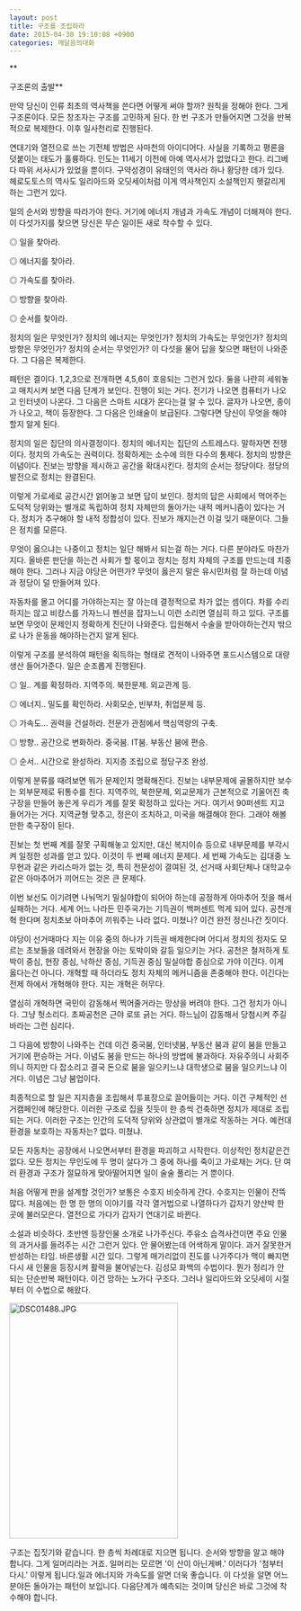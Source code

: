 ```yaml
---
layout: post
title: 구조를 조립하라
date: 2015-04-30 19:10:08 +0900
categories: 깨달음의대화
---
```

**  


      
구조론의 출발** 

  


만약 당신이 인류 최초의 역사책을 쓴다면 어떻게 써야 할까? 원칙을 정해야 한다. 그게 구조론이다. 모든 창조자는 구조를 고민하게 된다. 한 번 구조가 만들어지면 그것을 반복적으로 복제한다. 이후 일사천리로 진행된다. 

  


연대기와 열전으로 쓰는 기전체 방법은 사마천의 아이디어다. 사실을 기록하고 평론을 덧붙이는 태도가 훌륭하다. 인도는 11세기 이전에 아예 역사서가 없었다고 한다. 리그베다 따위 서사시가 있었을 뿐이다. 구약성경이 유태인의 역사라 하나 황당한 데가 있다. 헤로도토스의 역사도 일리아드와 오딧세이처럼 이게 역사책인지 소설책인지 헷갈리게 하는 그런거 있다. 

  


일의 순서와 방향을 따라가야 한다. 거기에 에너지 개념과 가속도 개념이 더해져야 한다. 이 다섯가지를 찾으면 당신은 무슨 일이든 새로 착수할 수 있다. 

  


◎ 일을 찾아라.   
      
◎ 에너지를 찾아라.   
      
◎ 가속도를 찾아라.  
      
◎ 방향을 찾아라.  
      
◎ 순서를 찾아라.  
      


정치의 일은 무엇인가? 정치의 에너지는 무엇인가? 정치의 가속도는 무엇인가? 정치의 방향은 무엇인가? 정치의 순서는 무엇인가? 이 다섯을 물어 답을 찾으면 패턴이 나와준다. 그 다음은 복제한다.

  


패턴은 결이다. 1,2,3으로 전개하면 4,5,6이 호응되는 그런거 있다. 둘을 나란히 세워놓고 매치시켜 보면 다음 단계가 보인다. 진행이 되는 거다. 전기가 나오면 컴퓨터가 나오고 인터넷이 나온다. 그 다음은 스마트 시대가 온다는걸 알 수 있다. 글자가 나오면, 종이가 나오고, 책이 등장한다. 그 다음은 인쇄술이 보급된다. 그렇다면 당신이 무엇을 해야 할지 알게 된다. 

  


정치의 일은 집단의 의사결정이다. 정치의 에너지는 집단의 스트레스다. 말하자면 전쟁이다. 정치의 가속도는 권력이다. 정확하게는 소수에 의한 다수의 통제다. 정치의 방향은 이념이다. 진보는 방향을 제시하고 공간을 확대시킨다. 정치의 순서는 정당이다. 정당의 발전으로 정치는 완결된다. 

  


이렇게 가로세로 공간시간 얽어놓고 보면 답이 보인다. 정치의 답은 사회에서 먹어주는 도덕적 당위와는 별개로 독립하여 정치 자체만의 돌아가는 내적 메커니즘이 있다는 거다. 정치가 추구해야 할 내적 정합성이 있다. 진보가 깨지는건 이걸 잊기 때문이다. 그들은 정치를 모른다. 

  


무엇이 옳으냐는 나중이고 정치는 일단 해봐서 되는걸 하는 거다. 다른 분야라도 마찬가지다. 올바른 판단을 하는건 사회가 할 몫이고 정치는 정치 자체의 구조를 만드는데 치중해야 한다. 그러나 지금 야당은 어떤가? 무엇이 옳은지 말은 유시민처럼 잘 하는데 이념과 정당이 덜 만들어져 있다. 

  


자동차를 몰고 어디를 가야하는지는 잘 아는데 결정적으로 차가 없는 셈이다. 차를 수리하지는 않고 비캉스를 가자느니 펜션을 잡자느니 이런 소리면 열심히 하고 있다. 구조를 보면 무엇이 문제인지 정확하게 진단이 나와준다. 입원해서 수술을 받아야하는건지 밖으로 나가 운동을 해야하는건지 알게 된다. 

  


이렇게 구조를 분석하여 패턴을 획득하는 형태로 견적이 나와주면 포드시스템으로 대량생산 들어가준다. 일은 순조롭게 진행된다. 

  


◎ 일.. 계를 확정하라. 지역주의. 북한문제. 외교관계 등.

◎ 에너지.. 밀도를 확인하라. 사회모순, 빈부차, 취업문제 등.

◎ 가속도... 권력을 건설하라. 전문가 관점에서 핵심역량의 구축.

◎ 방향.. 공간으로 변화하라. 중국붐. IT붐. 부동산 붐에 편승.

◎ 순서.. 시간으로 완성하라. 지지층 조립으로 정당구조 완성. 

  


  


이렇게 분류를 때려보면 뭐가 문제인지 명확해진다. 진보는 내부문제에 골몰하지만 보수는 외부문제로 뒤통수를 친다. 지역주의, 북한문제, 외교문제가 근본적으로 기울어진 축구장을 만들어 놓은게 우리가 계를 잘못 확정하고 있다는 거다. 여기서 90퍼센트 지고 들어가는 거다. 지역균형 맞추고, 정은이 조치하고, 미국을 해결해야 한다. 그래야 해볼만한 축구장이 된다.

  


진보는 첫 번째 계를 잘못 구획해놓고 있지만, 대신 복지이슈 등으로 내부문제를 부각시켜 일정한 성과를 얻고 있다. 이것이 두 번째 에너지 문제다. 세 번째 가속도는 김대중 노무현과 같은 카리스마가 없는 것, 특히 전문성이 결여된 것, 선거때 사회단체나 대학교수 같은 아마추어가 끼어드는 것은 큰 문제다.

  


이번 보선도 이기려면 나눠먹기 밀실야합이 되어야 하는데 공정하게 아마추어 짓을 해서 실패하는 거다. 세계 어느 나라든 민주국가는 기득권이 백퍼센트 먹게 되어 있다. 공천개혁 한다며 정치초보 아마추어 끼워주는 나라 없다. 미쳤나? 이건 완전 정신나간 짓이다. 

  


야당이 선거때마다 지는 이유 중의 하나가 기득권 배제한다며 어디서 정치의 정자도 모르는 초보들을 데려와서 현장을 아는 토박이와 갈등 일으키는 거다. 공천은 철저하게 토박이 중심, 현장 중심, 낙하산 중심, 기득권 중심 밀실야합 중심으로 가야 이긴다. 이게 옳다는건 아니다. 개혁할 때 하더라도 정치 자체의 메커니즘을 존중해야 한다. 이긴다는 전제 하에서 개혁해야 한다. 지는 개혁은 허무다.

  


열심히 개혁하면 국민이 감동해서 찍어줄거라는 망상을 버려야 한다. 그건 정치가 아니다. 그냥 헛소리다. 초짜공천은 근야 로또 긁는 거다. 하느님이 감동해서 당첨시켜 주길 바라는 그런 심리다. 

  


그 다음에 방향이 나와주는 건데 이건 중국붐, 인터넷붐, 부동산 붐과 같이 붐을 만들고 거기에 편승하는 거다. 이념도 붐을 만드는 하나의 방법에 불과하다. 자유주의니 사회주의니 하지만 다 잡소리고 결국 돈으로 붐을 일으키느냐 대학생으로 붐을 일으키느냐 이거다. 이념은 그냥 붐업이다.

  


최종적으로 할 일은 지지층을 조립해서 투표장으로 끌어들이는 거다. 이건 구체적인 선거캠페인에 해당한다. 이러한 구조로 집을 짓듯이 한 층씩 건축하면 정치가 제대로 조립되는 거다. 이러한 구조는 인간의 도덕적 당위와 상관없이 별개로 작동하는 거다. 예컨대 환경을 보호하는 자동차는? 없다. 미쳤냐. 

  


모든 자동차는 공장에서 나오면서부터 환경을 파괴하고 시작한다. 이상적인 정치같은건 없다. 모든 정치는 무인도에 두 명이 살다가 그 중에 하나를 죽이고 가로채는 거다. 단 여러 환경과 구조가 절묘하게 맞아떨어지면 일이 술술 풀리는 거 뿐이다. 

  


처음 어떻게 판을 설계할 것인가? 보통은 수호지 비슷하게 간다. 수호지는 인물이 잔뜩 많다. 처음에는 한 명 한 명의 이야기를 각각 열거법으로 나열하다가 갑자기 양산박 한 곳에 불러모은다. 열전으로 가다가 갑자기 연대기로 바뀐다. 

  


소설과 비슷하다. 초반엔 등장인물 소개로 나가주신다. 주유소 습격사건이면 주요 인물의 과거사를 들려주는 시간 그런거 있다. 안 물어봤는데 어색하게 말이다. 과거 잘못한거 반성하는 타임. 바른생활 시간 있다. 그렇게 매가리없이 진도를 나가주다가 맥이 빠지면 다시 새 인물을 등장시켜 활력을 불어넣는다. 김성모 화백의 수법이다. 뭔가 정리가 안 되는 단순반복 패턴이다. 이건 망하는 노가다 구조다. 그러나 일리아드와 오딧세이 시절부터 이 수법으로 해왔다. 

  


  



 <img alt="DSC01488.JPG" src="assets/attach/images/198/484/586/DSC01488.JPG" width="300" height="419" /> 

  


구조는 집짓기와 같습니다. 한 층씩 차례대로 지으면 됩니다. 순서와 방향을 알고 해야 합니다. 그게 일머리라는 거죠. 일머리는 모르면 '이 산이 아닌게벼.' 이러다가 '첨부터 다시.' 이렇게 됩니다.일과 에너지와 가속도를 알면 더욱 좋습니다. 이 다섯을 알면 어느 분야든 돌아가는 패턴이 보입니다. 다음단계가 예측되는 것이며 당신은 바로 그것에 착수해야 합니다.
